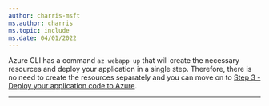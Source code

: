 ```yaml
---
author: charris-msft
ms.author: charris
ms.topic: include
ms.date: 04/01/2022
---
```

Azure CLI has a command `az webapp up` that will create the necessary resources and deploy your application in a single step. Therefore, there is no need to create the resources separately and you can move on to [Step 3 - Deploy your application code to Azure](quickstart-python.md#3---Deploy-your-application-code-to-azure).

---
